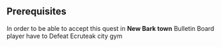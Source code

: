## Prerequisites

In order to be able to accept this quest in **New Bark town** Bulletin Board player have to Defeat Ecruteak city gym